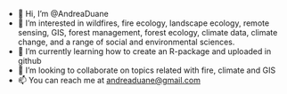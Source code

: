 - 👋 Hi, I’m @AndreaDuane
- 👀 I’m interested in wildfires, fire ecology, landscape ecology, remote sensing, GIS, forest management, forest ecology, climate data, climate change, and a range of social and environmental sciences. 
- 🌱 I’m currently learning how to create an R-package and uploaded in github
- 💞️ I’m looking to collaborate on topics related with fire, climate and GIS
- 📫 You can reach me at andreaduane@gmail.com 

<!---
AndreaDuane/AndreaDuane is a ✨ special ✨ repository because its `README.md` (this file) appears on your GitHub profile.
You can click the Preview link to take a look at your changes.
--->
